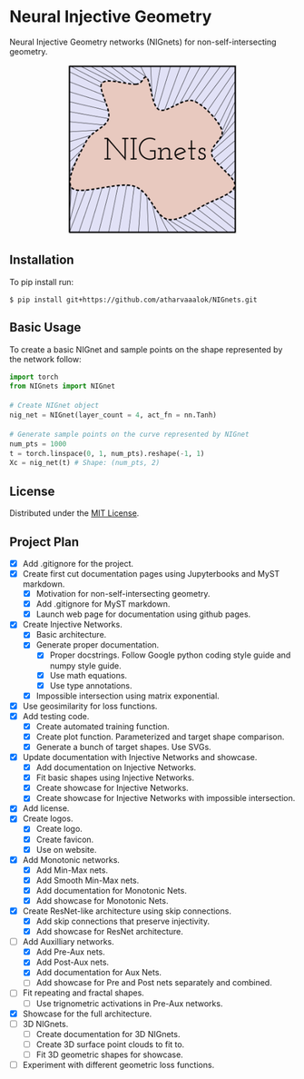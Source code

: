 # Neural Injective Geometry
Neural Injective Geometry networks (NIGnets) for non-self-intersecting geometry.

<div align="center">
    <img alt="NIGnets Logo with text on the side." src="https://github.com/atharvaaalok/NIGnets/blob/main/docs/assets/logos/logo_with_text_inside.svg" height="300px">
</div>


## Installation
To pip install run:
```
$ pip install git+https://github.com/atharvaaalok/NIGnets.git
```


## Basic Usage
To create a basic NIGnet and sample points on the shape represented by the network follow:
```python
import torch
from NIGnets import NIGnet

# Create NIGnet object
nig_net = NIGnet(layer_count = 4, act_fn = nn.Tanh)

# Generate sample points on the curve represented by NIGnet
num_pts = 1000
t = torch.linspace(0, 1, num_pts).reshape(-1, 1)
Xc = nig_net(t) # Shape: (num_pts, 2)
```


## License
Distributed under the [MIT License](License).


## Project Plan
- [x] Add .gitignore for the project.
- [x] Create first cut documentation pages using Jupyterbooks and MyST markdown.
    - [x] Motivation for non-self-intersecting geometry.
    - [x] Add .gitignore for MyST markdown.
    - [x] Launch web page for documentation using github pages.
- [x] Create Injective Networks.
    - [x] Basic architecture.
    - [x] Generate proper documentation.
        - [x] Proper docstrings. Follow Google python coding style guide and numpy style guide.
        - [x] Use math equations.
        - [x] Use type annotations.
    - [x] Impossible intersection using matrix exponential.
- [x] Use geosimilarity for loss functions.
- [x] Add testing code.
    - [x] Create automated training function.
    - [x] Create plot function. Parameterized and target shape comparison.
    - [x] Generate a bunch of target shapes. Use SVGs.
- [x] Update documentation with Injective Networks and showcase.
    - [x] Add documentation on Injective Networks.
    - [x] Fit basic shapes using Injective Networks.
    - [x] Create showcase for Injective Networks.
    - [x] Create showcase for Injective Networks with impossible intersection.
- [x] Add license.
- [x] Create logos.
    - [x] Create logo.
    - [x] Create favicon.
    - [x] Use on website.
- [x] Add Monotonic networks.
    - [x] Add Min-Max nets.
    - [x] Add Smooth Min-Max nets.
    - [x] Add documentation for Monotonic Nets.
    - [x] Add showcase for Monotonic Nets.
- [x] Create ResNet-like architecture using skip connections.
    - [x] Add skip connections that preserve injectivity.
    - [x] Add showcase for ResNet architecture.
- [ ] Add Auxilliary networks.
    - [x] Add Pre-Aux nets.
    - [x] Add Post-Aux nets.
    - [x] Add documentation for Aux Nets.
    - [ ] Add showcase for Pre and Post nets separately and combined.
- [ ] Fit repeating and fractal shapes.
    - [ ] Use trignometric activations in Pre-Aux networks.
- [x] Showcase for the full architecture.
- [ ] 3D NIGnets.
    - [ ] Create documentation for 3D NIGnets.
    - [ ] Create 3D surface point clouds to fit to.
    - [ ] Fit 3D geometric shapes for showcase.
- [ ] Experiment with different geometric loss functions.